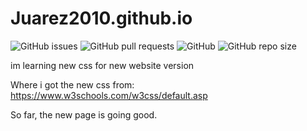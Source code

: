# Juarez2010.github.io

![GitHub issues](https://img.shields.io/github/issues/Juarez2010/Juarez2010.github.io?logo=github&style=flat-square) 
![GitHub pull requests](https://img.shields.io/github/issues-pr/Juarez2010/Juarez2010.github.io?label=Pull%20requests&logo=github&style=flat-square) 
![GitHub](https://camo.githubusercontent.com/f28a7deb550531819f6bd9bec73de42b6f365b795c1f2cc77484ff9729a791df/68747470733a2f2f696d672e736869656c64732e696f2f6769746875622f6c6963656e73652f336b68302f336b68302e6769746875622e696f3f6c6162656c3d4c6963656e6365266c6f676f3d676974687562267374796c653d666c61742d737175617265) 
![GitHub repo size](https://img.shields.io/github/repo-size/Juarez2010/Juarez2010.github.io?label=Repo%20size&logo=github&style=flat-square)

im learning new css for new website version

Where i got the new css from: https://www.w3schools.com/w3css/default.asp

So far, the new page is going good. 


